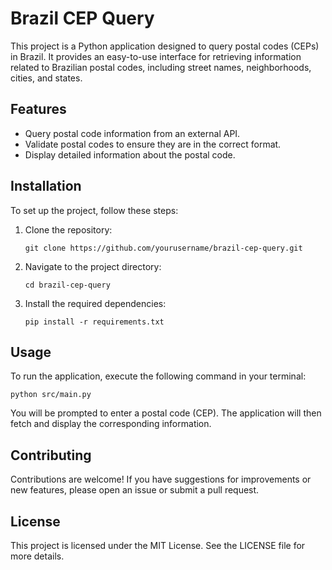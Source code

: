 # Brazil CEP Query

This project is a Python application designed to query postal codes (CEPs) in Brazil. It provides an easy-to-use interface for retrieving information related to Brazilian postal codes, including street names, neighborhoods, cities, and states.

## Features

- Query postal code information from an external API.
- Validate postal codes to ensure they are in the correct format.
- Display detailed information about the postal code.

## Installation

To set up the project, follow these steps:

1. Clone the repository:
   ```
   git clone https://github.com/yourusername/brazil-cep-query.git
   ```

2. Navigate to the project directory:
   ```
   cd brazil-cep-query
   ```

3. Install the required dependencies:
   ```
   pip install -r requirements.txt
   ```

## Usage

To run the application, execute the following command in your terminal:

```
python src/main.py
```

You will be prompted to enter a postal code (CEP). The application will then fetch and display the corresponding information.

## Contributing

Contributions are welcome! If you have suggestions for improvements or new features, please open an issue or submit a pull request.

## License

This project is licensed under the MIT License. See the LICENSE file for more details.